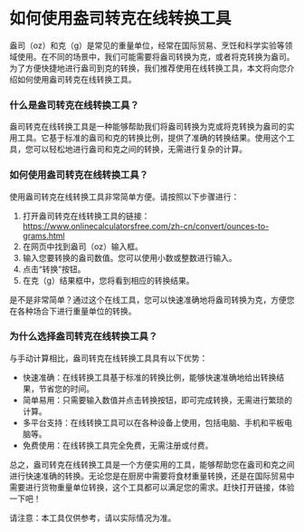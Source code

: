 如何使用盎司转克在线转换工具
==============

盎司（oz）和克（g）是常见的重量单位，经常在国际贸易、烹饪和科学实验等领域使用。在不同的场景中，我们可能需要将盎司转换为克，或者将克转换为盎司。为了方便快捷地进行盎司到克的转换，我们推荐使用在线转换工具，本文将向您介绍如何使用盎司转克在线转换工具。

### 什么是盎司转克在线转换工具？

盎司转克在线转换工具是一种能够帮助我们将盎司转换为克或将克转换为盎司的实用工具。它基于标准的盎司和克的转换比例，提供了准确的转换结果。使用这个工具，您可以轻松地进行盎司和克之间的转换，无需进行复杂的计算。

### 如何使用盎司转克在线转换工具？

使用盎司转克在线转换工具非常简单方便。请按照以下步骤进行：

1. 打开盎司转克在线转换工具的链接：<https://www.onlinecalculatorsfree.com/zh-cn/convert/ounces-to-grams.html>
2. 在网页中找到盎司（oz）输入框。
3. 输入您要转换的盎司数值。您可以使用小数或整数进行输入。
4. 点击“转换”按钮。
5. 在克（g）结果框中，您将看到相应的转换结果。

是不是非常简单？通过这个在线工具，您可以快速准确地将盎司转换为克，方便您在各种场合下进行重量单位的转换。

### 为什么选择盎司转克在线转换工具？

与手动计算相比，盎司转克在线转换工具具有以下优势：

- 快速准确：在线转换工具基于标准的转换比例，能够快速准确地给出转换结果，节省您的时间。
- 简单易用：只需要输入数值并点击转换按钮，即可完成转换，无需进行繁琐的计算。
- 多平台支持：在线转换工具可以在各种设备上使用，包括电脑、手机和平板电脑等。
- 免费使用：在线转换工具完全免费，无需注册或付费。

总之，盎司转克在线转换工具是一个方便实用的工具，能够帮助您在盎司和克之间进行快速准确的转换。无论您是在厨房中需要将食材重量转换，还是在国际贸易中需要进行货物重量单位转换，这个工具都可以满足您的需求。赶快打开链接，体验一下吧！

请注意：本工具仅供参考，请以实际情况为准。